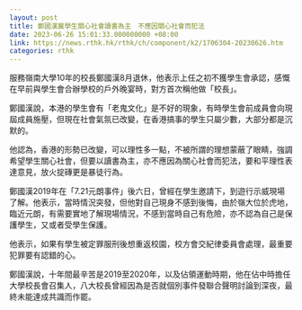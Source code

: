 ```yaml
---
layout: post
title: 鄭國漢冀學生關心社會讀書為主　不應因關心社會而犯法
date: 2023-06-26 15:01:33.000000000 +08:00
link: https://news.rthk.hk/rthk/ch/component/k2/1706304-20230626.htm
categories: rthk
---
```


服務嶺南大學10年的校長鄭國漢8月退休，他表示上任之初不獲學生會承認，感慨在早前與學生會合辦學校的戶外晚宴時，對方首次稱他做「校長」。

鄭國漢說，本港的學生會有「老鬼文化」是不好的現象，有時學生會前成員會向現屆成員施壓，但現在社會氣氛已改變，在香港搞事的學生只屬少數，大部分都是沉默的。

他認為，香港的形勢已改變，可以理性多一點，不被所謂的理想蒙蔽了眼睛，強調希望學生關心社會，但要以讀書為主，亦不應因為關心社會而犯法，要和平理性表達意見，放火掟磚更是暴徒行為。

鄭國漢2019年在「7.21元朗事件」後六日，曾經在學生邀請下，到遊行示威現場了解。他表示，當時情況突發，但他對自己現身不感到後悔，由於嶺大位於虎地，臨近元朗，有需要實地了解現場情況，不感到當時自己有危險，亦不認為自己是保護學生，又或者受學生保護。

他表示，如果有學生被定罪服刑後想重返校園，校方會交紀律委員會處理，最重要犯罪要有認錯的心。

鄭國漢說，十年間最辛苦是2019至2020年，以及佔領運動時期，他在佔中時擔任大學校長會召集人，八大校長曾經因為是否就個別事件發聯合聲明討論到深夜，最終未能達成共識而作罷。

